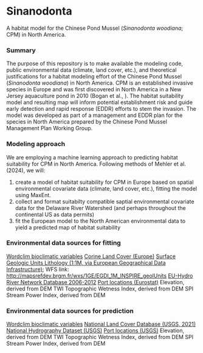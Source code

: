 # Sinanodonta
A habitat model for the Chinese Pond Mussel (_Sinanodonta woodiana_; CPM) in North America. 

### Summary

The purpose of this repository is to make available the modeling code, public environmental data (climate, land cover, etc.), and theoretical justifications for a habitat modeling effort of the Chinese Pond Mussel (_Sinanodonta woodiana_) in North America. CPM is an established invasive species in Europe and was first discovered in North America in a New Jersey aquaculture pond in 2010 (Bogan et al., ). The habitat suitability model and resulting map will inform potential establishment risk and guide early detection and rapid response (EDDR) efforts to stem the invasion. The model was developed as part of a management and EDDR plan for the species in North America prepared by the Chinese Pond Mussel Management Plan Working Group.

### Modeling approach

We are employing a machine learning approach to predicting habitat suitability for CPM in North America. Following methods of Mehler et al. (2024), we will: 
1. create a model of habitat suitability for CPM in Europe based on spatial environmental covariate data (climate, land cover, etc.), fitting the model using MaxEnt.
2. collect and format suitabilty compatible saptial environmental covariate data for the Delaware River Watershed (and perhaps throughout the continental US as data permits)
3. fit the European model to the North American environmental data to yield a predicted map of habitat suitability 

### Environmental data sources for fitting

[Wordclim bioclimatic variables](https://www.worldclim.org/data/bioclim.html)
[Corine Land Cover (Europe)](https://land.copernicus.eu/en/products/corine-land-cover)
[Surface Geologic Units Lithology (1:1M, via European Geographical Data Infrastructure)](https://egdi.geology.cz/record/basic/5729ffdf-2558-48fc-a5d2-645a0a010855); WFS link: http://mapsrefdev.brgm.fr/wxs/1GE/EGDI_1M_INSPIRE_geolUnits
[EU-Hydro River Network Database 2006-2012](https://doi.org/10.2909/393359a7-7ebd-4a52-80ac-1a18d5f3db9c)
[Port locations (Eurostat)](https://ec.europa.eu/eurostat/web/gisco/geodata/transport-networks)
Elevation, derived from DEM
TWI	Topographic Wetness Index, derived from DEM
SPI	Stream Power Index, derived from DEM

### Environmental data sources for prediction

[Wordclim bioclimatic variables](https://www.worldclim.org/data/bioclim.html)
[National Land Cover Database (USGS, 2021)](https://www.usgs.gov/centers/eros/science/national-land-cover-database)
[National Hydrography Dataset (USGS)](https://prd-tnm.s3.amazonaws.com/index.html?prefix=StagedProducts/Hydrography/NHD/State/GPKG/)
[Port locations (USGS)](https://www.sciencebase.gov/catalog/item/5947f4a6e4b062508e34429b)
Elevation, derived from DEM
TWI	Topographic Wetness Index, derived from DEM
SPI	Stream Power Index, derived from DEM
